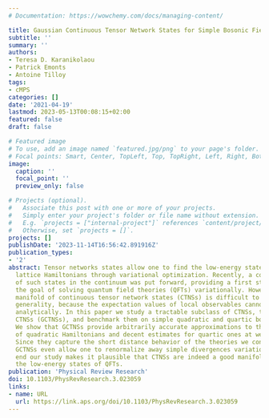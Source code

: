 ```yaml
---
# Documentation: https://wowchemy.com/docs/managing-content/

title: Gaussian Continuous Tensor Network States for Simple Bosonic Field Theories
subtitle: ''
summary: ''
authors:
- Teresa D. Karanikolaou
- Patrick Emonts
- Antoine Tilloy
tags:
- cMPS
categories: []
date: '2021-04-19'
lastmod: 2023-05-13T00:08:15+02:00
featured: false
draft: false

# Featured image
# To use, add an image named `featured.jpg/png` to your page's folder.
# Focal points: Smart, Center, TopLeft, Top, TopRight, Left, Right, BottomLeft, Bottom, BottomRight.
image:
  caption: ''
  focal_point: ''
  preview_only: false

# Projects (optional).
#   Associate this post with one or more of your projects.
#   Simply enter your project's folder or file name without extension.
#   E.g. `projects = ["internal-project"]` references `content/project/deep-learning/index.md`.
#   Otherwise, set `projects = []`.
projects: []
publishDate: '2023-11-14T16:56:42.891916Z'
publication_types:
- '2'
abstract: Tensor networks states allow one to find the low-energy states of local
  lattice Hamiltonians through variational optimization. Recently, a construction
  of such states in the continuum was put forward, providing a first step towards
  the goal of solving quantum field theories (QFTs) variationally. However, the proposed
  manifold of continuous tensor network states (CTNSs) is difficult to study in full
  generality, because the expectation values of local observables cannot be computed
  analytically. In this paper we study a tractable subclass of CTNSs, the Gaussian
  CTNSs (GCTNSs), and benchmark them on simple quadratic and quartic bosonic QFT Hamiltonians.
  We show that GCTNSs provide arbitrarily accurate approximations to the ground states
  of quadratic Hamiltonians and decent estimates for quartic ones at weak coupling.
  Since they capture the short distance behavior of the theories we consider exactly,
  GCTNSs even allow one to renormalize away simple divergences variationally. In the
  end our study makes it plausible that CTNSs are indeed a good manifold to approximate
  the low-energy states of QFTs.
publication: 'Physical Review Research'
doi: 10.1103/PhysRevResearch.3.023059
links:
- name: URL
  url: https://link.aps.org/doi/10.1103/PhysRevResearch.3.023059
---
```

